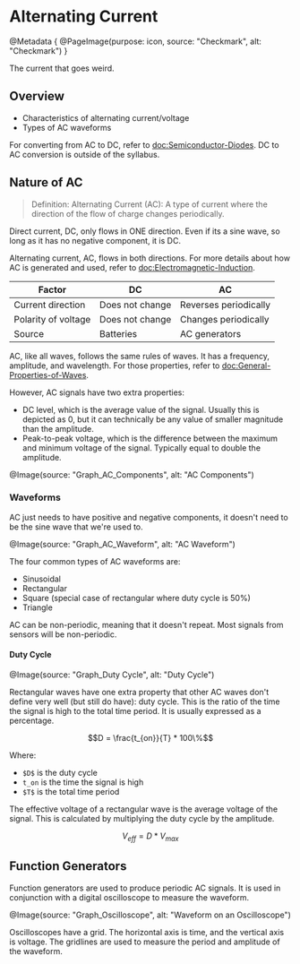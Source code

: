 # Alternating Current

@Metadata {
    @PageImage(purpose: icon, source: "Checkmark", alt: "Checkmark")
}

The current that goes weird.

## Overview

- Characteristics of alternating current/voltage
- Types of AC waveforms

For converting from AC to DC, refer to <doc:Semiconductor-Diodes>. DC to AC conversion is outside of the syllabus.

## Nature of AC

> Definition: Alternating Current (AC): A type of current where the direction of the flow of charge changes periodically.

Direct current, DC, only flows in ONE direction. Even if its a sine wave, so long as it has no negative component, it is DC.

Alternating current, AC, flows in both directions. For more details about how AC is generated and used, refer to 
<doc:Electromagnetic-Induction>.

| Factor | DC | AC |
| ------ | -- | -- |
| Current direction | Does not change | Reverses periodically |
| Polarity of voltage | Does not change | Changes periodically |
| Source | Batteries | AC generators |

AC, like all waves, follows the same rules of waves. It has a frequency, amplitude, and wavelength. For those properties,
refer to <doc:General-Properties-of-Waves>.

However, AC signals have two extra properties:
- DC level, which is the average value of the signal. Usually this is depicted as 0, but it can technically be any value of
smaller magnitude than the amplitude.
- Peak-to-peak voltage, which is the difference between the maximum and minimum voltage of the signal. Typically equal to
double the amplitude.

@Image(source: "Graph_AC_Components", alt: "AC Components")

### Waveforms

AC just needs to have positive and negative components, it doesn't need to be the sine wave that we're used to.

@Image(source: "Graph_AC_Waveform", alt: "AC Waveform")

The four common types of AC waveforms are:
- Sinusoidal
- Rectangular
- Square (special case of rectangular where duty cycle is 50%)
- Triangle

AC can be non-periodic, meaning that it doesn't repeat. Most signals from sensors will be non-periodic.

#### Duty Cycle

@Image(source: "Graph_Duty Cycle", alt: "Duty Cycle")

Rectangular waves have one extra property that other AC waves don't define very well (but still do have): duty cycle. This is
the ratio of the time the signal is high to the total time period. It is usually expressed as a percentage.

```math
D = \frac{t_{on}}{T} * 100\%
```

Where:
- `$D$` is the duty cycle
- `t_on` is the time the signal is high
- `$T$` is the total time period

The effective voltage of a rectangular wave is the average voltage of the signal. This is calculated by multiplying the duty
cycle by the amplitude.

```math
V_{eff} = D * V_{max}
```

## Function Generators

Function generators are used to produce periodic AC signals. It is used in conjunction with a digital oscilloscope to measure
the waveform.

@Image(source: "Graph_Oscilloscope", alt: "Waveform on an Oscilloscope")

Oscilloscopes have a grid. The horizontal axis is time, and the vertical axis is voltage. The gridlines are used to measure the
period and amplitude of the waveform.